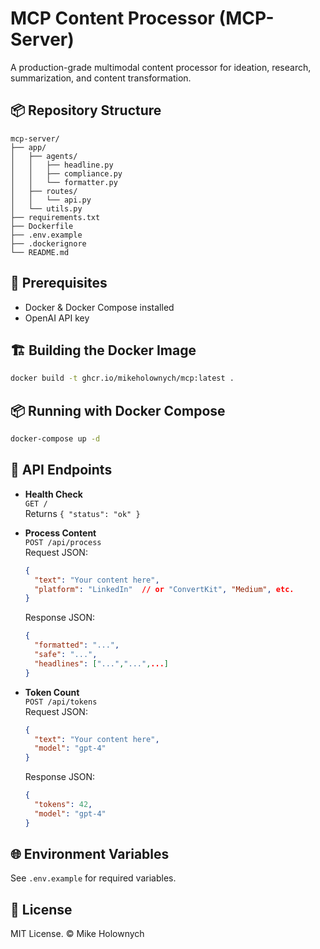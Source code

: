 # MCP Content Processor (MCP-Server)

A production-grade multimodal content processor for ideation, research, summarization, and content transformation.

## 📦 Repository Structure

```
mcp-server/
├── app/
│   ├── agents/
│   │   ├── headline.py
│   │   ├── compliance.py
│   │   └── formatter.py
│   ├── routes/
│   │   └── api.py
│   └── utils.py
├── requirements.txt
├── Dockerfile
├── .env.example
├── .dockerignore
└── README.md
```

## 🚀 Prerequisites

- Docker & Docker Compose installed
- OpenAI API key

## 🏗️ Building the Docker Image

```bash
docker build -t ghcr.io/mikeholownych/mcp:latest .
```

## 📦 Running with Docker Compose

```bash
docker-compose up -d
```

## 📡 API Endpoints

- **Health Check**  
  `GET /`  
  Returns `{ "status": "ok" }`

- **Process Content**  
  `POST /api/process`  
  Request JSON:
  ```json
  {
    "text": "Your content here",
    "platform": "LinkedIn"  // or "ConvertKit", "Medium", etc.
  }
  ```
  Response JSON:
  ```json
  {
    "formatted": "...",
    "safe": "...",
    "headlines": ["...","...",...]
  }
  ```

- **Token Count**  
  `POST /api/tokens`  
  Request JSON:
  ```json
  {
    "text": "Your content here",
    "model": "gpt-4"
  }
  ```
  Response JSON:
  ```json
  {
    "tokens": 42,
    "model": "gpt-4"
  }
  ```

## 🌐 Environment Variables

See `.env.example` for required variables.

## 📝 License

MIT License. © Mike Holownych
